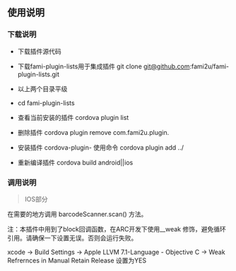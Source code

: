## 使用说明
### 下载说明
* 下载插件源代码

* 下载fami-plugin-lists用于集成插件 git clone git@github.com:fami2u/fami-plugin-lists.git

* 以上两个目录平级

* cd fami-plugin-lists

* 查看当前安装的插件 cordova plugin list

* 删除插件 cordova plugin remove com.fami2u.plugin.

* 安装插件 cordova-plugin- 使用命令 cordova plugin add ../

* 重新编译插件 cordova build android||ios

### 调用说明
> IOS部分

在需要的地方调用 barcodeScanner.scan() 方法。


注：本插件中用到了block回调函数，在ARC开发下使用__weak 修饰，避免循环引用。请确保一下设置无误。否则会运行失败。

xcode -> Build Settings -> Apple LLVM 7.1-Language - Objective C -> Weak Refrernces in Manual Retain Release  设置为YES
